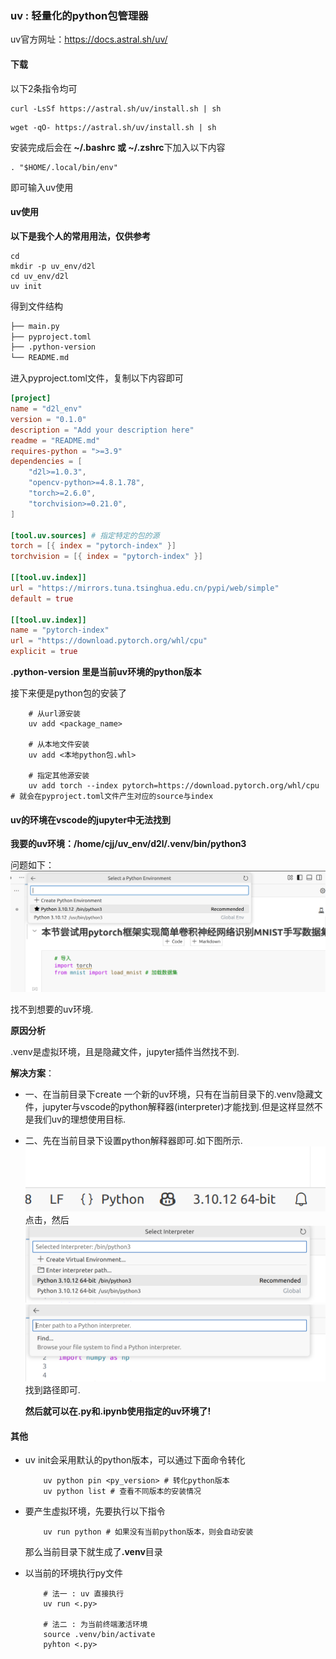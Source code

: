 ### uv : 轻量化的python包管理器

uv官方网址：https://docs.astral.sh/uv/

#### 下载

以下2条指令均可

```shell
curl -LsSf https://astral.sh/uv/install.sh | sh
```

```shell
wget -qO- https://astral.sh/uv/install.sh | sh
```

安装完成后会在<strong> ~/.bashrc 或 ~/.zshrc</strong>下加入以下内容
```shell
. "$HOME/.local/bin/env"
```

即可输入uv使用

#### uv使用

**以下是我个人的常用用法，仅供参考**

```shell
cd
mkdir -p uv_env/d2l
cd uv_env/d2l
uv init
```

得到文件结构

```txt
├── main.py
├── pyproject.toml
├── .python-version
└── README.md

```

进入pyproject.toml文件，复制以下内容即可

```toml
[project]
name = "d2l_env"
version = "0.1.0"
description = "Add your description here"
readme = "README.md"
requires-python = ">=3.9"
dependencies = [
    "d2l>=1.0.3",
    "opencv-python>=4.8.1.78",
    "torch>=2.6.0",
    "torchvision>=0.21.0",
]

[tool.uv.sources] # 指定特定的包的源
torch = [{ index = "pytorch-index" }]
torchvision = [{ index = "pytorch-index" }]

[[tool.uv.index]]
url = "https://mirrors.tuna.tsinghua.edu.cn/pypi/web/simple"
default = true

[[tool.uv.index]]
name = "pytorch-index"
url = "https://download.pytorch.org/whl/cpu"
explicit = true
```

**.python-version 里是当前uv环境的python版本**

接下来便是python包的安装了

```shell
    # 从url源安装
    uv add <package_name>

    # 从本地文件安装
    uv add <本地python包.whl>

    # 指定其他源安装
    uv add torch --index pytorch=https://download.pytorch.org/whl/cpu # 就会在pyproject.toml文件产生对应的source与index
```

#### uv的环境在vscode的jupyter中无法找到

<strong>我要的uv环境：/home/cjj/uv_env/d2l/.venv/bin/python3</strong>

问题如下：
![无法找到](images/a.png)

找不到想要的uv环境.

**原因分析**

.venv是虚拟环境，且是隐藏文件，jupyter插件当然找不到.

**解决方案**：

- 一、在当前目录下create 一个新的uv环境，只有在当前目录下的.venv隐藏文件，jupyter与vscode的python解释器(interpreter)才能找到.但是这样显然不是我们uv的理想使用目标.
- 二、先在当前目录下设置python解释器即可.如下图所示.
  ![](images/b.png)
  点击，然后
  ![](images/c.png)
  ![](images/d.png)
  找到路径即可.

  **然后就可以在.py和.ipynb使用指定的uv环境了!**


#### 其他

- uv init会采用默认的python版本，可以通过下面命令转化
    ```shell
        uv python pin <py_version> # 转化python版本
        uv python list # 查看不同版本的安装情况
    ```

- 要产生虚拟环境，先要执行以下指令
    ```shell
        uv run python # 如果没有当前python版本，则会自动安装
    ```
    那么当前目录下就生成了<strong>.venv</strong>目录

- 以当前的环境执行py文件
    ```shell
        # 法一 : uv 直接执行
        uv run <.py>

        # 法二 : 为当前终端激活环境
        source .venv/bin/activate
        pyhton <.py>
    ```

